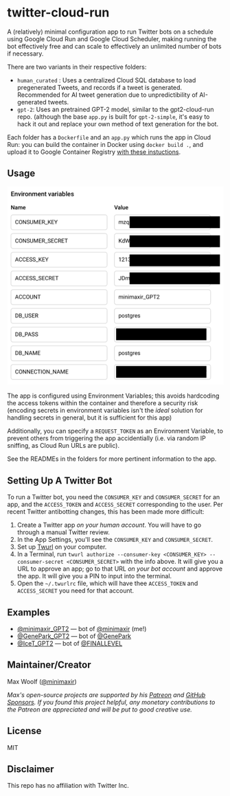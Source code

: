 # twitter-cloud-run

A (relatively) minimal configuration app to run Twitter bots on a schedule using Google Cloud Run and Google Cloud Scheduler, making running the bot effectively free and can scale to effectively an unlimited number of bots if necessary.

There are two variants in their respective folders:

* `human_curated` : Uses a centralized Cloud SQL database to load pregenerated Tweets, and records if a tweet is generated. Recommended for AI tweet generation due to unpredictibility of AI-generated tweets.
* `gpt-2`: Uses an pretrained GPT-2 model, similar to the gpt2-cloud-run repo. (although the base `app.py` is built for `gpt-2-simple`, it's easy to hack it out and replace your own method of text generation for the bot.

Each folder has a `Dockerfile` and an `app.py` which runs the app in Cloud Run: you can build the container in Docker using `docker build .`, and upload it to Google Container Registry [with these instuctions](https://cloud.google.com/container-registry/docs/pushing-and-pulling).

## Usage

![](docs/env.png)

The app is configured using Environment Variables; this avoids hardcoding the access tokens within the container and therefore a security risk (encoding secrets in environment variables isn't the *ideal* solution for handling secrets in general, but it is sufficient for this app)

Additionally, you can specify a `REQUEST_TOKEN` as an Environment Variable, to prevent others from triggering the app accidentially (i.e. via random IP sniffing, as Cloud Run URLs are public).

See the READMEs in the folders for more pertinent information to the app.

## Setting Up A Twitter Bot

To run a Twitter bot, you need the `CONSUMER_KEY` and `CONSUMER_SECRET` for an app, and the `ACCESS_TOKEN` and `ACCESS_SECRET` corresponding to the user. Per recent Twitter antibotting changes, this has been made more difficult:

1. Create a Twitter app *on your human account*. You will have to go through a manual Twitter review.
2. In the App Settings, you'll see the `CONSUMER_KEY` and `CONSUMER_SECRET`.
3. Set up [Twurl](https://github.com/twitter/twurl) on your computer.
4. In a Terminal, run `twurl authorize --consumer-key <CONSUMER_KEY> --consumer-secret <CONSUMER_SECRET>` with the info above. It will give you a URL to approve an app; go to that URL *on your bot account* and approve the app. It will give you a PIN to input into the terminal.
5. Open the `~/.twurlrc` file, which will have thee `ACCESS_TOKEN` and `ACCESS_SECRET` you need for that account.

## Examples

* [@minimaxir_GPT2](https://twitter.com/minimaxir_GPT2) — bot of [@minimaxir](https://twitter.com/minimaxir) (me!)
* [@GenePark_GPT2](https://twitter.com/GenePark_GPT2) — bot of [@GenePark](https://twitter.com/GenePark)
* [@IceT_GPT2](https://twitter.com/IceT_GPT2) — bot of [@FINALLEVEL](https://twitter.com/FINALLEVEL)

## Maintainer/Creator

Max Woolf ([@minimaxir](https://minimaxir.com))

*Max's open-source projects are supported by his [Patreon](https://www.patreon.com/minimaxir) and [GitHub Sponsors](https://github.com/sponsors/minimaxir). If you found this project helpful, any monetary contributions to the Patreon are appreciated and will be put to good creative use.*

## License

MIT

## Disclaimer

This repo has no affiliation with Twitter Inc.
